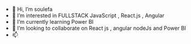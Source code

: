 - 👋 Hi, I’m soulefa
- 👀 I’m interested in FULLSTACK JavaScript , React.js , Angular 
- 🌱 I’m currently learning Power BI
- 💞️ I’m looking to collaborate on React js , angular nodeJs and Power BI
- 📫 

<!---
soulef123/soulef123 is a ✨ special ✨ repository because its `README.md` (this file) appears on your GitHub profile.
You can click the Preview link to take a look at your changes.
--->
